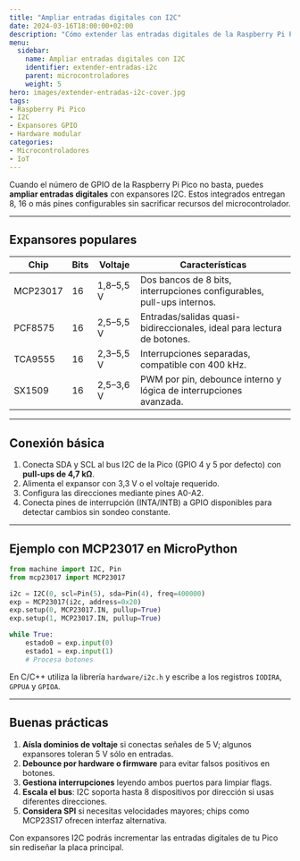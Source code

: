 ```yaml
---
title: "Ampliar entradas digitales con I2C"
date: 2024-03-16T18:00:00+02:00
description: "Cómo extender las entradas digitales de la Raspberry Pi Pico usando expansores GPIO I2C como el MCP23017 o el PCF8575."
menu:
  sidebar:
    name: Ampliar entradas digitales con I2C
    identifier: extender-entradas-i2c
    parent: microcontroladores
    weight: 5
hero: images/extender-entradas-i2c-cover.jpg
tags:
- Raspberry Pi Pico
- I2C
- Expansores GPIO
- Hardware modular
categories:
- Microcontroladores
- IoT
---
```


Cuando el número de GPIO de la Raspberry Pi Pico no basta, puedes **ampliar entradas digitales** con expansores I2C. Estos integrados entregan 8, 16 o más pines configurables sin sacrificar recursos del microcontrolador.

---

## Expansores populares

| Chip | Bits | Voltaje | Características |
| --- | --- | --- | --- |
| MCP23017 | 16 | 1,8–5,5 V | Dos bancos de 8 bits, interrupciones configurables, pull-ups internos. |
| PCF8575 | 16 | 2,5–5,5 V | Entradas/salidas quasi-bidireccionales, ideal para lectura de botones. |
| TCA9555 | 16 | 2,3–5,5 V | Interrupciones separadas, compatible con 400 kHz. |
| SX1509 | 16 | 2,5–3,6 V | PWM por pin, debounce interno y lógica de interrupciones avanzada. |

---

## Conexión básica

1. Conecta SDA y SCL al bus I2C de la Pico (GPIO 4 y 5 por defecto) con **pull-ups de 4,7 kΩ**.
2. Alimenta el expansor con 3,3 V o el voltaje requerido.
3. Configura las direcciones mediante pines A0-A2.
4. Conecta pines de interrupción (INTA/INTB) a GPIO disponibles para detectar cambios sin sondeo constante.

---

## Ejemplo con MCP23017 en MicroPython

```python
from machine import I2C, Pin
from mcp23017 import MCP23017

i2c = I2C(0, scl=Pin(5), sda=Pin(4), freq=400000)
exp = MCP23017(i2c, address=0x20)
exp.setup(0, MCP23017.IN, pullup=True)
exp.setup(1, MCP23017.IN, pullup=True)

while True:
    estado0 = exp.input(0)
    estado1 = exp.input(1)
    # Procesa botones
```

En C/C++ utiliza la librería `hardware/i2c.h` y escribe a los registros `IODIRA`, `GPPUA` y `GPIOA`.

---

## Buenas prácticas

1. **Aísla dominios de voltaje** si conectas señales de 5 V; algunos expansores toleran 5 V sólo en entradas.
2. **Debounce por hardware o firmware** para evitar falsos positivos en botones.
3. **Gestiona interrupciones** leyendo ambos puertos para limpiar flags.
4. **Escala el bus**: I2C soporta hasta 8 dispositivos por dirección si usas diferentes direcciones.
5. **Considera SPI** si necesitas velocidades mayores; chips como MCP23S17 ofrecen interfaz alternativa.

Con expansores I2C podrás incrementar las entradas digitales de tu Pico sin rediseñar la placa principal.
